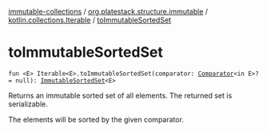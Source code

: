 [immutable-collections](../../index.md) / [org.platestack.structure.immutable](../index.md) / [kotlin.collections.Iterable](index.md) / [toImmutableSortedSet](.)

# toImmutableSortedSet

`fun <E> Iterable<E>.toImmutableSortedSet(comparator: `[`Comparator`](http://docs.oracle.com/javase/6/docs/api/java/util/Comparator.html)`<in E>? = null): `[`ImmutableSortedSet`](../-immutable-sorted-set/index.md)`<E>`

Returns an immutable sorted set of all elements. The returned set is serializable.

The elements will be sorted by the given comparator.

